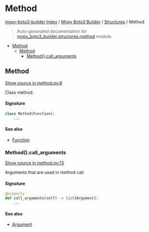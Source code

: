 # Method

[mypy-boto3-builder Index](../../README.md#mypy-boto3-builder-index) /
[Mypy Boto3 Builder](../index.md#mypy-boto3-builder) /
[Structures](./index.md#structures) /
Method

> Auto-generated documentation for [mypy_boto3_builder.structures.method](https://github.com/youtype/mypy_boto3_builder/blob/main/mypy_boto3_builder/structures/method.py) module.

- [Method](#method)
  - [Method](#method-1)
    - [Method().call_arguments](#method()call_arguments)

## Method

[Show source in method.py:8](https://github.com/youtype/mypy_boto3_builder/blob/main/mypy_boto3_builder/structures/method.py#L8)

Class method.

#### Signature

```python
class Method(Function):
    ...
```

#### See also

- [Function](./function.md#function)

### Method().call_arguments

[Show source in method.py:13](https://github.com/youtype/mypy_boto3_builder/blob/main/mypy_boto3_builder/structures/method.py#L13)

Arguments that are used in method call.

#### Signature

```python
@property
def call_arguments(self) -> list[Argument]:
    ...
```

#### See also

- [Argument](./argument.md#argument)


